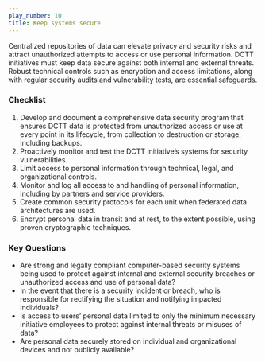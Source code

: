 ```yaml
---
play_number: 10
title: Keep systems secure
---
```


Centralized repositories of data can elevate privacy and security risks and attract unauthorized attempts to access or use personal information. DCTT initiatives must keep data secure against both internal and external threats. Robust technical controls such as encryption and access limitations, along with regular security audits and vulnerability tests, are essential safeguards.

### Checklist
1. Develop and document a comprehensive data security program that ensures DCTT data is protected from unauthorized access or use at every point in its lifecycle, from collection to destruction or storage, including backups. 
2. Proactively monitor and test the DCTT initiative’s systems for security vulnerabilities.
3. Limit access to personal information through technical, legal, and organizational controls.
4. Monitor and log all access to and handling of personal information, including by partners and service providers.
5. Create common security protocols for each unit when federated data architectures are used. 
6. Encrypt personal data in transit and at rest, to the extent possible, using proven cryptographic techniques.

### Key Questions
- Are strong and legally compliant computer-based security systems being used to protect against internal and external security breaches or unauthorized access and use of personal data? 
- In the event that there is a security incident or breach, who is responsible for rectifying the situation and notifying impacted individuals?
- Is access to users’ personal data limited to only the minimum necessary initiative employees to protect against internal threats or misuses of data?
- Are personal data securely stored on individual and organizational devices and not publicly available?
